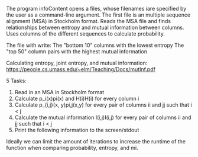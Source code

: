 The program infoContent opens a files, whose filenames iare specified by the user as a command-line argument. The first file is an multiple sequence alignment (MSA) in Stockholm format.
Reads the MSA file and finds relationships between entropy and mutual information between columns. Uses columns of the different sequences to calculate probability.

The file with write:
The "bottom 10" columns with the lowest entropy
The "top 50" column pairs with the highest mutual information

Calculating entropy, joint entropy, and mutual information: https://people.cs.umass.edu/~elm/Teaching/Docs/mutInf.pdf

5 Tasks:
1. Read in an MSA in Stockholm format
2. Calculate p_i(x)pi(x) and H(i)H(i) for every column i
3. Calculate p_{i,j}(x, y)pi,j(x,y) for every pair of columns ii and jj such that i < j
4. Calculate the mutual information I(i,j)I(i,j) for every pair of columns ii and jj such that i < j
5. Print the following information to the screen/stdout

Ideally we can limit the amount of iterations to increase the runtime of the function when comparing probability, entropy, and mi.
